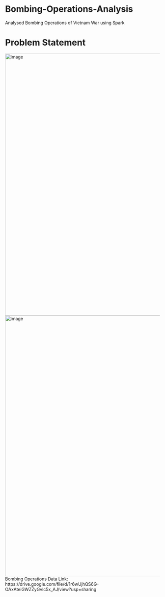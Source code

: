 # Bombing-Operations-Analysis
Analysed Bombing Operations of Vietnam War using Spark

# Problem Statement
<img width="851" alt="image" src="https://github.com/user-attachments/assets/45c5272a-641e-40a7-9f16-aa4408a8a72d" />
<img width="848" alt="image" src="https://github.com/user-attachments/assets/3e3ac9c4-5994-4d97-86b0-434c403e1ae5" />
<br>
Bombing Operations Data Link: https://drive.google.com/file/d/1r6wUjhQS6G-OAxAteiGWZZyGvlc5x_AJ/view?usp=sharing
